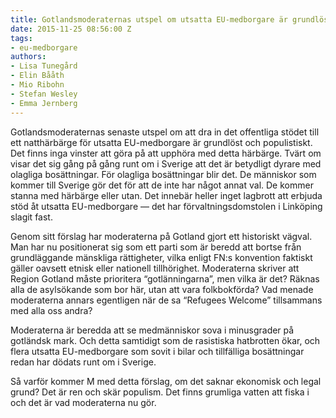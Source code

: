 ```yaml
---
title: Gotlandsmoderaternas utspel om utsatta EU-medborgare är grundlöst och populistiskt
date: 2015-11-25 08:56:00 Z
tags:
- eu-medborgare
authors:
- Lisa Tunegård
- Elin Bååth
- Mio Ribohn
- Stefan Wesley
- Emma Jernberg
---
```


Gotlandsmoderaternas senaste utspel om att dra in det offentliga stödet till ett natthärbärge för utsatta EU-medborgare är grundlöst och populistiskt. Det finns inga vinster att göra på att upphöra med detta härbärge. Tvärt om visar det sig gång på gång runt om i Sverige att det är betydligt dyrare med olagliga bosättningar. För olagliga bosättningar blir det. De människor som kommer till Sverige gör det för att de inte har något annat val. De kommer stanna med härbärge eller utan. Det innebär heller inget lagbrott att erbjuda stöd åt utsatta EU-medborgare — det har förvaltningsdomstolen i Linköping slagit fast.

Genom sitt förslag har moderaterna på Gotland gjort ett historiskt vägval. Man har nu positionerat sig som ett parti som är beredd att bortse från grundläggande mänskliga rättigheter, vilka enligt FN:s konvention faktiskt gäller oavsett etnisk eller nationell tillhörighet. Moderaterna skriver att Region Gotland måste prioritera “gotlänningarna”, men vilka är det? Räknas alla de asylsökande som bor här, utan att vara folkbokförda? Vad menade moderaterna annars egentligen när de sa “Refugees Welcome” tillsammans med alla oss andra?

Moderaterna är beredda att se medmänniskor sova i minusgrader på gotländsk mark. Och detta samtidigt som de rasistiska hatbrotten ökar, och flera utsatta EU-medborgare som sovit i bilar och tillfälliga bosättningar redan har dödats runt om i Sverige.

Så varför kommer M med detta förslag, om det saknar ekonomisk och legal grund? Det är ren och skär populism. Det finns grumliga vatten att fiska i och det är vad moderaterna nu gör.